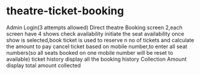# theatre-ticket-booking

Admin Login(3 attempts allowed)
Direct theatre Booking
  screen 2,each screen have 4 shows
  check availability initiate the seat availability
  once show is selected,book ticket is used to reserve n no of tickets and calculate the amount to pay
  cancel ticket based on mobile number,to enter all seat numbers(so all seats booked on one mobile number will be reset to available)
  ticket history display all the booking history
  Collection Amount display total amount collected
